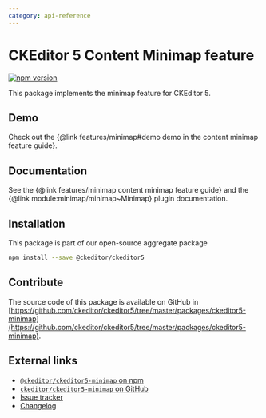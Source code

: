```yaml
---
category: api-reference
---
```


# CKEditor&nbsp;5 Content Minimap feature

[![npm version](https://badge.fury.io/js/%40ckeditor%2Fckeditor5-minimap.svg)](https://www.npmjs.com/package/@ckeditor/ckeditor5-minimap)

This package implements the minimap feature for CKEditor&nbsp;5.

## Demo

Check out the {@link features/minimap#demo demo in the content minimap feature guide}.

## Documentation

See the {@link features/minimap content minimap feature guide} and the {@link module:minimap/minimap~Minimap} plugin documentation.

## Installation

This package is part of our open-source aggregate package

```bash
npm install --save @ckeditor/ckeditor5
```

## Contribute

The source code of this package is available on GitHub in [https://github.com/ckeditor/ckeditor5/tree/master/packages/ckeditor5-minimap](https://github.com/ckeditor/ckeditor5/tree/master/packages/ckeditor5-minimap).

## External links

* [`@ckeditor/ckeditor5-minimap` on npm](https://www.npmjs.com/package/@ckeditor/ckeditor5-minimap)
* [`ckeditor/ckeditor5-minimap` on GitHub](https://github.com/ckeditor/ckeditor5/tree/master/packages/ckeditor5-minimap)
* [Issue tracker](https://github.com/ckeditor/ckeditor5/issues)
* [Changelog](https://github.com/ckeditor/ckeditor5/blob/master/CHANGELOG.md)
